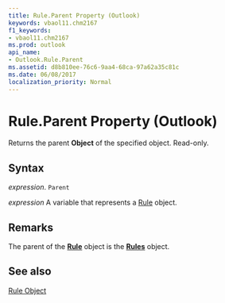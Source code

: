 ```yaml
---
title: Rule.Parent Property (Outlook)
keywords: vbaol11.chm2167
f1_keywords:
- vbaol11.chm2167
ms.prod: outlook
api_name:
- Outlook.Rule.Parent
ms.assetid: d8b810ee-76c6-9aa4-68ca-97a62a35c81c
ms.date: 06/08/2017
localization_priority: Normal
---
```



# Rule.Parent Property (Outlook)

Returns the parent  **Object** of the specified object. Read-only.


## Syntax

_expression_. `Parent`

_expression_ A variable that represents a [Rule](./Outlook.Rule.md) object.


## Remarks

The parent of the  **[Rule](Outlook.Rule.md)** object is the **[Rules](Outlook.Rules.md)** object.


## See also


[Rule Object](Outlook.Rule.md)


